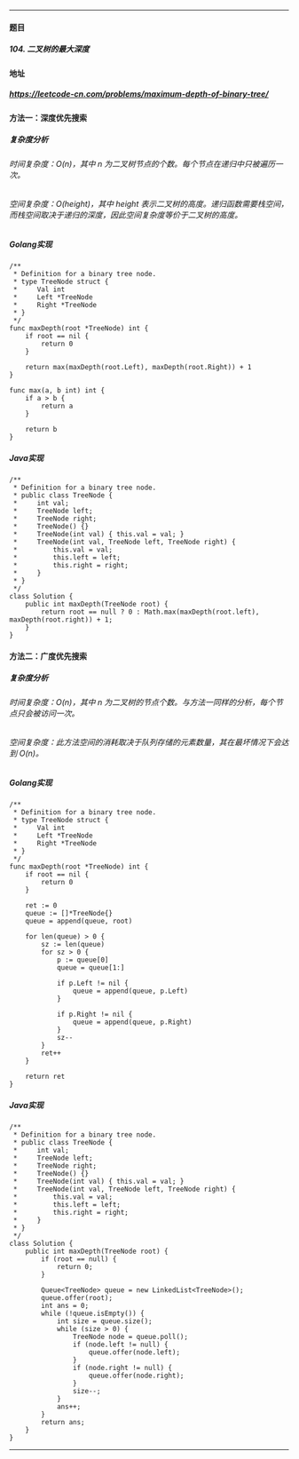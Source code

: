 ***
#### 题目
##### 104. 二叉树的最大深度 
#### 地址
##### https://leetcode-cn.com/problems/maximum-depth-of-binary-tree/
#### 方法一：深度优先搜索
##### 复杂度分析
###### 时间复杂度：O(n)，其中 n 为二叉树节点的个数。每个节点在递归中只被遍历一次。
###### 空间复杂度：O(height)，其中 height 表示二叉树的高度。递归函数需要栈空间，而栈空间取决于递归的深度，因此空间复杂度等价于二叉树的高度。
##### Golang实现
    /**
     * Definition for a binary tree node.
     * type TreeNode struct {
     *     Val int
     *     Left *TreeNode
     *     Right *TreeNode
     * }
     */
    func maxDepth(root *TreeNode) int {
        if root == nil {
            return 0
        }
    
        return max(maxDepth(root.Left), maxDepth(root.Right)) + 1
    }
    
    func max(a, b int) int {
        if a > b {
            return a
        }
        
        return b
    }
##### Java实现
    /**
     * Definition for a binary tree node.
     * public class TreeNode {
     *     int val;
     *     TreeNode left;
     *     TreeNode right;
     *     TreeNode() {}
     *     TreeNode(int val) { this.val = val; }
     *     TreeNode(int val, TreeNode left, TreeNode right) {
     *         this.val = val;
     *         this.left = left;
     *         this.right = right;
     *     }
     * }
     */
    class Solution {
        public int maxDepth(TreeNode root) {
            return root == null ? 0 : Math.max(maxDepth(root.left), maxDepth(root.right)) + 1;
        }
    }
#### 方法二：广度优先搜索
##### 复杂度分析
###### 时间复杂度：O(n)，其中 n 为二叉树的节点个数。与方法一同样的分析，每个节点只会被访问一次。
###### 空间复杂度：此方法空间的消耗取决于队列存储的元素数量，其在最坏情况下会达到 O(n)。
##### Golang实现
    /**
     * Definition for a binary tree node.
     * type TreeNode struct {
     *     Val int
     *     Left *TreeNode
     *     Right *TreeNode
     * }
     */
    func maxDepth(root *TreeNode) int {
        if root == nil {
            return 0
        }
    
        ret := 0
        queue := []*TreeNode{}
        queue = append(queue, root)
    
        for len(queue) > 0 {
            sz := len(queue)
            for sz > 0 {
                p := queue[0]
                queue = queue[1:]
    
                if p.Left != nil {
                    queue = append(queue, p.Left)
                }
    
                if p.Right != nil {
                    queue = append(queue, p.Right)
                }
                sz--
            }
            ret++
        }
        
        return ret
    }
##### Java实现
    /**
     * Definition for a binary tree node.
     * public class TreeNode {
     *     int val;
     *     TreeNode left;
     *     TreeNode right;
     *     TreeNode() {}
     *     TreeNode(int val) { this.val = val; }
     *     TreeNode(int val, TreeNode left, TreeNode right) {
     *         this.val = val;
     *         this.left = left;
     *         this.right = right;
     *     }
     * }
     */
    class Solution {
        public int maxDepth(TreeNode root) {
            if (root == null) {
                return 0;
            }
            
            Queue<TreeNode> queue = new LinkedList<TreeNode>();
            queue.offer(root);
            int ans = 0;
            while (!queue.isEmpty()) {
                int size = queue.size();
                while (size > 0) {
                    TreeNode node = queue.poll();
                    if (node.left != null) {
                        queue.offer(node.left);
                    }
                    if (node.right != null) {
                        queue.offer(node.right);
                    }
                    size--;
                }
                ans++;
            }
            return ans;
        }
    }
***
